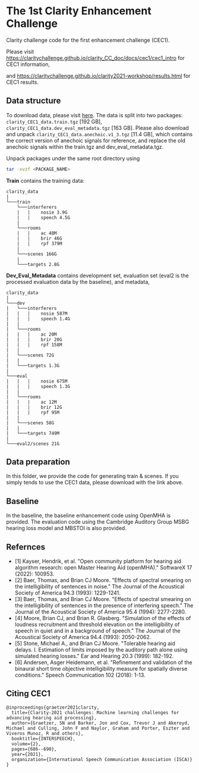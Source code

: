 # The 1st Clarity Enhancement Challenge

Clarity challenge code for the first enhancement challenge (CEC1).

Please visit https://claritychallenge.github.io/clarity_CC_doc/docs/cec1/cec1_intro for CEC1 information,

and https://claritychallenge.github.io/clarity2021-workshop/results.html for CEC1 results.

## Data structure
To download data, please visit [here](https://mab.to/bavGDV87BZISg). The data is split into two packages: `clarity_CEC1_data.train.tgz` [192 GB], `clarity_CEC1_data.dev_eval_metadata.tgz` [163 GB]. Please also download and unpack `clarity_CEC1_data.anechoic.v1_3.tgz` [11.4 GB], which contains the correct version of anechoic signals for reference, and replace the old anechoic signals within the train.tgz and dev_eval_metadata.tgz.

Unpack packages under the same root directory using

```bash
tar -xvzf <PACKAGE_NAME>
```

**Train** contains the training data:
```text
clarity_data
|
└───train
    └───interferers
    |   |    nosie 3.9G
    |   |    speech 4.5G
    |
    └───rooms
    |   |    ac 48M
    |   |    brir 46G
    |   |    rpf 379M
    |
    └───scenes 166G
    |
    └───targets 2.8G
```

**Dev_Eval_Metadata** contains development set, evaluation set (eval2 is the processed evaluation data by the baseline), and metadata,
```text
clarity_data
|
└───dev
|   └───interferers
|   |   |    nosie 587M
|   |   |    speech 1.4G
|   |
|   └───rooms
|   |   |    ac 20M
|   |   |    brir 20G
|   |   |    rpf 158M
|   |
|   └───scenes 72G
|   |
|   └───targets 1.3G
|
└───eval
|   |   |    nosie 675M
|   |   |    speech 1.3G
|   |
|   └───rooms
|   |   |    ac 12M
|   |   |    brir 12G
|   |   |    rpf 95M
|   |
|   └───scenes 58G
|   |
|   └───targets 749M
|
└───eval2/scenes 21G
```

## Data preparation
In this folder, we provide the code for generating train & scenes. If you simply tends to use the CEC1 data, please download with the link above.

## Baseline
In the baseline, the baseline enhancement code using OpenMHA is provided. The evaluation code using the Cambridge Auditory Group MSBG hearing loss model and MBSTOI is also provided.

## Refernces
* [1] Kayser, Hendrik, et al. "Open community platform for hearing aid algorithm research: open Master Hearing Aid (openMHA)." SoftwareX 17 (2022): 100953.
* [2] Baer, Thomas, and Brian CJ Moore. "Effects of spectral smearing on the intelligibility of sentences in noise." The Journal of the Acoustical Society of America 94.3 (1993): 1229-1241.
* [3] Baer, Thomas, and Brian CJ Moore. "Effects of spectral smearing on the intelligibility of sentences in the presence of interfering speech." The Journal of the Acoustical Society of America 95.4 (1994): 2277-2280.
* [4] Moore, Brian CJ, and Brian R. Glasberg. "Simulation of the effects of loudness recruitment and threshold elevation on the intelligibility of speech in quiet and in a background of speech." The Journal of the Acoustical Society of America 94.4 (1993): 2050-2062.
* [5] Stone, Michael A., and Brian CJ Moore. "Tolerable hearing aid delays. I. Estimation of limits imposed by the auditory path alone using simulated hearing losses." Ear and Hearing 20.3 (1999): 182-192.
* [6] Andersen, Asger Heidemann, et al. "Refinement and validation of the binaural short time objective intelligibility measure for spatially diverse conditions." Speech Communication 102 (2018): 1-13.

## Citing CEC1
```text
@inproceedings{graetzer2021clarity,
  title={Clarity-2021 challenges: Machine learning challenges for advancing hearing aid processing},
  author={Graetzer, SN and Barker, Jon and Cox, Trevor J and Akeroyd, Michael and Culling, John F and Naylor, Graham and Porter, Eszter and Viveros Munoz, R and others},
  booktitle={INTERSPEECH},
  volume={2},
  pages={686--690},
  year={2021},
  organization={International Speech Communication Association (ISCA)}
}
```
